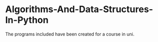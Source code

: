 # Algorithms-And-Data-Structures-In-Python
The programs included have been created for a course in uni.
